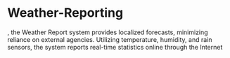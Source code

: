# Weather-Reporting
, the Weather Report system provides localized forecasts, minimizing reliance on external agencies. Utilizing temperature, humidity, and rain sensors, the system reports real-time statistics online through the Internet
